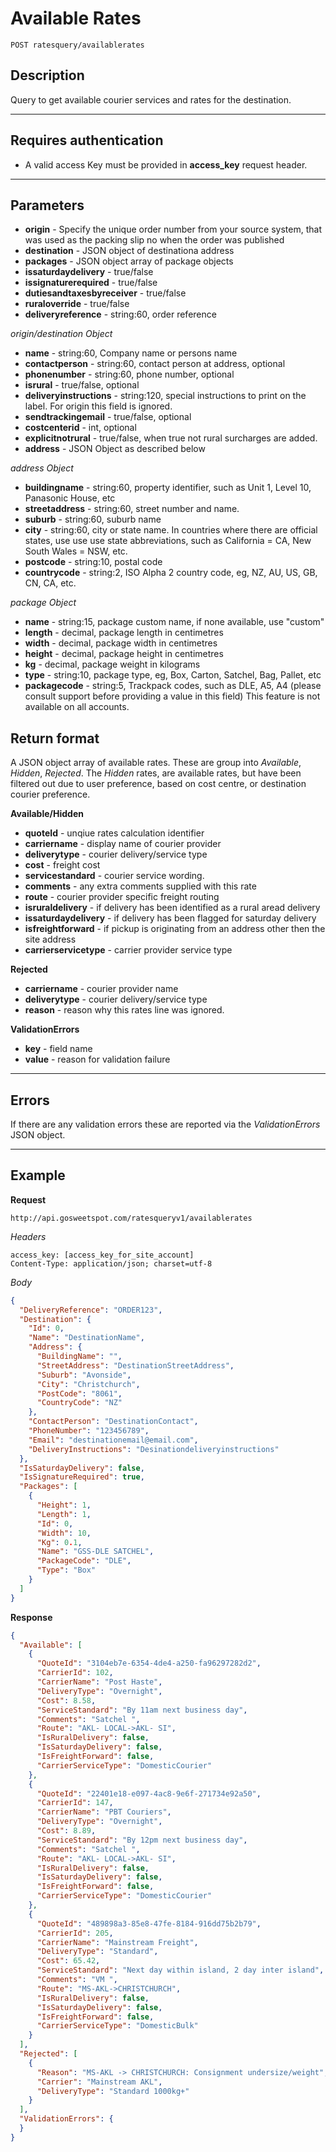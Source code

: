 # Available Rates

    POST ratesquery/availablerates

## Description
Query to get available courier services and rates for the destination.

***

## Requires authentication
* A valid access Key must be provided in **access_key** request header.

***

## Parameters
- **origin** - Specify the unique order number from your source system, that was used as the packing slip no when the order was published
- **destination** - JSON object of destinationa address
- **packages** - JSON object array of package objects
- **issaturdaydelivery** - true/false
- **issignaturerequired** - true/false
- **dutiesandtaxesbyreceiver** - true/false
- **ruraloverride** - true/false
- **deliveryreference** - string:60, order reference

*origin/destination Object*
- **name** - string:60, Company name or persons name
- **contactperson** - string:60, contact person at address, optional
- **phonenumber** - string:60, phone number, optional
- **isrural** - true/false, optional
- **deliveryinstructions** - string:120, special instructions to print on the label. For origin this field is ignored.
- **sendtrackingemail** - true/false, optional
- **costcenterid** - int, optional
- **explicitnotrural** - true/false, when true not rural surcharges are added.
- **address** - JSON Object as described below

*address Object*
- **buildingname** - string:60, property identifier, such as Unit 1, Level 10, Panasonic House, etc
- **streetaddress** - string:60, street number and name. 
- **suburb** - string:60, suburb name
- **city** - string:60, city or state name. In countries where there are official states, use use use state abbreviations, such as California = CA, New South Wales = NSW, etc.
- **postcode** - string:10, postal code
- **countrycode** - string:2, ISO Alpha 2 country code, eg, NZ, AU, US, GB, CN, CA, etc.

*package Object*
- **name** - string:15, package custom name, if none available, use "custom"
- **length** - decimal, package length in centimetres
- **width** - decimal, package width in centimetres
- **height** - decimal, package height  in centimetres
- **kg** - decimal, package weight in kilograms
- **type** - string:10, package type, eg, Box, Carton, Satchel, Bag, Pallet, etc
- **packagecode** - string:5, Trackpack codes, such as DLE, A5, A4 (please consult support before providing a value in this field) This feature is not available on all accounts.


## Return format
A JSON object array of available rates. These are group into *Available*, *Hidden*, *Rejected*.
The *Hidden* rates, are available rates, but have been filtered out due to user preference, based on cost centre, or destination courier preference.

**Available/Hidden**
- **quoteId** - unqiue rates calculation identifier
- **carriername** - display name of courier provider
- **deliverytype** - courier delivery/service type
- **cost** - freight cost
- **servicestandard** - courier service wording. 
- **comments** - any extra comments supplied with this rate
- **route** - courier provider specific freight routing
- **isruraldelivery** - if delivery has been identified as a rural aread delivery
- **issaturdaydelivery** - if delivery has been flagged for saturday delivery
- **isfreightforward** - if pickup is originating from an address other then the site address
- **carrierservicetype** - carrier provider service type

**Rejected**
- **carriername** - courier provider name
- **deliverytype** - courier delivery/service type
- **reason** - reason why this rates line was ignored.

**ValidationErrors**
- **key** - field name
- **value** - reason for validation failure

    
    
***

## Errors
If there are any validation errors these are reported via the *ValidationErrors* JSON object.

***

## Example
**Request**

    http://api.gosweetspot.com/ratesqueryv1/availablerates

*Headers*

    access_key: [access_key_for_site_account]
    Content-Type: application/json; charset=utf-8

    

*Body*
``` json
{
  "DeliveryReference": "ORDER123",
  "Destination": {
    "Id": 0,
    "Name": "DestinationName",
    "Address": {
      "BuildingName": "",
      "StreetAddress": "DestinationStreetAddress",
      "Suburb": "Avonside",
      "City": "Christchurch",
      "PostCode": "8061",
      "CountryCode": "NZ"
    },
    "ContactPerson": "DestinationContact",
    "PhoneNumber": "123456789",
    "Email": "destinationemail@email.com",
    "DeliveryInstructions": "Desinationdeliveryinstructions"
  },
  "IsSaturdayDelivery": false,
  "IsSignatureRequired": true,
  "Packages": [
    {
      "Height": 1,
      "Length": 1,
      "Id": 0,
      "Width": 10,
      "Kg": 0.1,
      "Name": "GSS-DLE SATCHEL",
      "PackageCode": "DLE",
      "Type": "Box"
    }
  ]
}
```


**Response** 
``` json
{
  "Available": [
    {
      "QuoteId": "3104eb7e-6354-4de4-a250-fa96297282d2",
      "CarrierId": 102,
      "CarrierName": "Post Haste",
      "DeliveryType": "Overnight",
      "Cost": 8.58,
      "ServiceStandard": "By 11am next business day",
      "Comments": "Satchel ",
      "Route": "AKL- LOCAL->AKL- SI",
      "IsRuralDelivery": false,
      "IsSaturdayDelivery": false,
      "IsFreightForward": false,
      "CarrierServiceType": "DomesticCourier"
    },
    {
      "QuoteId": "22401e18-e097-4ac8-9e6f-271734e92a50",
      "CarrierId": 147,
      "CarrierName": "PBT Couriers",
      "DeliveryType": "Overnight",
      "Cost": 8.89,
      "ServiceStandard": "By 12pm next business day",
      "Comments": "Satchel ",
      "Route": "AKL- LOCAL->AKL- SI",
      "IsRuralDelivery": false,
      "IsSaturdayDelivery": false,
      "IsFreightForward": false,
      "CarrierServiceType": "DomesticCourier"
    },
    {
      "QuoteId": "489898a3-85e8-47fe-8184-916dd75b2b79",
      "CarrierId": 205,
      "CarrierName": "Mainstream Freight",
      "DeliveryType": "Standard",
      "Cost": 65.42,
      "ServiceStandard": "Next day within island, 2 day inter island",
      "Comments": "VM ",
      "Route": "MS-AKL->CHRISTCHURCH",
      "IsRuralDelivery": false,
      "IsSaturdayDelivery": false,
      "IsFreightForward": false,
      "CarrierServiceType": "DomesticBulk"
    }
  ],
  "Rejected": [
    {
      "Reason": "MS-AKL -> CHRISTCHURCH: Consignment undersize/weight",
      "Carrier": "Mainstream AKL",
      "DeliveryType": "Standard 1000kg+"
    }
  ],
  "ValidationErrors": {
  }
}

```

